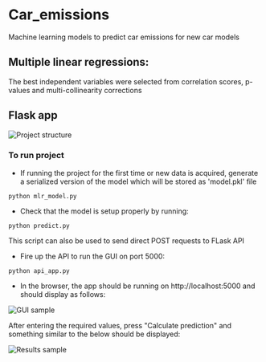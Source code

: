 # Car_emissions
Machine learning models to predict car emissions for new car models

## Multiple linear regressions:
The best independent variables were selected from correlation scores, p-values and multi-collinearity corrections

## Flask app
![Project structure](https://github.com/wgova/Car_emissions/blob/master/app/img/APi_app/app_GUI.png)

### To run project
- If running the project for the first time or new data is acquired, generate a serialized version of the model which will be stored as 'model.pkl' file

```
python mlr_model.py
```
- Check that the model is setup properly by running:
```
python predict.py
```
This script can also be used to send direct POST requests to FLask API

- Fire up the API to run the GUI on port 5000:
```
python api_app.py
```
- In the browser, the app should be running on http://localhost:5000 and should display as follows:

![GUI sample](https://github.com/wgova/Car_emissions/blob/master/API_app/img/app_GUI.png)

After entering the required values, press "Calculate prediction" and something similar to the below should be displayed:

![Results sample](https://github.com/wgova/Car_emissions/blob/master/app/img/APi_app/prediction.png)
